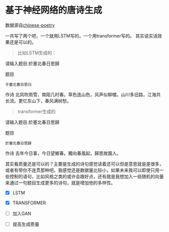 # 基于神经网络的唐诗生成

数据源自[chinese-poetry](https://github.com/chinese-poetry/chinese-poetry)

一共写了两个吧，一个就用LSTM写的，一个用transformer写的。
其实说实话效果还是可以的。

> 比如LSTM生成的：

请输入题目:於塞北春日思歸

题目

    于塞北春日思归

作诗
    北风吹雨雪，南陌几时春。草色连山色，风声似柳楼。山川多旧路，江海共长流。更忆东山下，春风满树愁。
> transformer生成的

请输入题目:於塞北春日思歸

题目

    於塞北春日思歸

作诗
    去年今日事，今日望鄉春。獨向春風起，歸思故園人。

其实看质量还是可以的？主要是生成的诗句感觉读着还可以但是意思就是差很多，或者有带你不连贯那种吧。我感觉还是数据量比较小，如果未来我可以即使只用一些控制的语句，比如风格之类的或许会跟好点，还有就是我想加入一些随机的向量来通过一句题目生成更多的诗句，就是增加他的多样性。

- [x] LSTM
- [x] TRANSFORMER
- [ ] 加入GAN
- [ ] 提高生成质量

